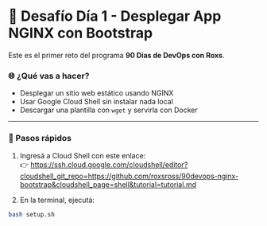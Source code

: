 # 🧪 Desafío Día 1 - Desplegar App NGINX con Bootstrap

Este es el primer reto del programa **90 Días de DevOps con Roxs**.

### 🌐 ¿Qué vas a hacer?
- Desplegar un sitio web estático usando NGINX
- Usar Google Cloud Shell sin instalar nada local
- Descargar una plantilla con `wget` y servirla con Docker

---

### 🚀 Pasos rápidos

1. Ingresá a Cloud Shell con este enlace:  
👉 https://ssh.cloud.google.com/cloudshell/editor?cloudshell_git_repo=https://github.com/roxsross/90devops-nginx-bootstrap&cloudshell_page=shell&tutorial=tutorial.md

2. En la terminal, ejecutá:
```bash
bash setup.sh
